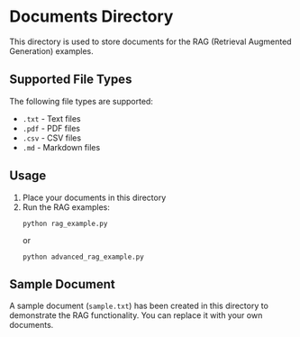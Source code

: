 # Documents Directory

This directory is used to store documents for the RAG (Retrieval Augmented Generation) examples.

## Supported File Types

The following file types are supported:

- `.txt` - Text files
- `.pdf` - PDF files
- `.csv` - CSV files
- `.md` - Markdown files

## Usage

1. Place your documents in this directory
2. Run the RAG examples:
   ```
   python rag_example.py
   ```
   or
   ```
   python advanced_rag_example.py
   ```

## Sample Document

A sample document (`sample.txt`) has been created in this directory to demonstrate the RAG functionality. You can replace it with your own documents. 